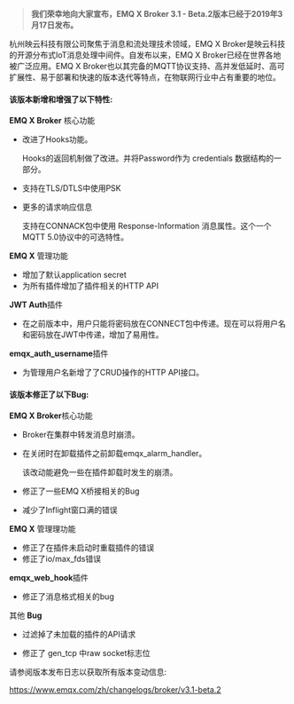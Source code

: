 > **我们荣幸地向大家宣布，EMQ X Broker 3.1 - Beta.2版本已经于2019年3月17日发布。**


杭州映云科技有限公司聚焦于消息和流处理技术领域，EMQ X Broker是映云科技的开源分布式IoT消息处理中间件。自发布以来，EMQ X Broker已经在世界各地被⼴泛应用。EMQ X Broker也以其完备的MQTT协议支持、高并发低延时、高可扩展性、易于部署和快速的版本迭代等特点，在物联网行业中占有重要的地位。



#### 该版本新增和增强了以下特性:

**EMQ X Broker** 核心功能

- 改进了Hooks功能。

  Hooks的返回机制做了改进。并将Password作为 credentials 数据结构的一部分。

- 支持在TLS/DTLS中使用PSK

- 更多的请求响应信息

  支持在CONNACK包中使用 Response-Information 消息属性。这个⼀个MQTT 5.0协议中的可选特性。

**EMQ X** 管理功能

- 增加了默认application secret
- 为所有插件增加了插件相关的HTTP API

**JWT Auth**插件

- 在之前版本中，⽤户只能将密码放在CONNECT包中传递。现在可以将⽤户名和密码放在JWT中传递，增加了易用性。

**emqx_auth_username**插件

- 为管理用户名新增了了CRUD操作的HTTP API接口。



#### 该版本修正了以下Bug:


**EMQ X Broker**核心功能

- Broker在集群中转发消息时崩溃。

- 在关闭时在卸载插件之前卸载emqx_alarm_handler。 

  该改动能避免一些在插件卸载时发生的崩溃。

- 修正了一些EMQ X桥接相关的Bug

- 减少了Inflight窗口满的错误

**EMQ X** 管理理功能

- 修正了在插件未启动时重载插件的错误 
- 修正了io/max_fds错误

**emqx_web_hook**插件

- 修正了消息格式相关的bug

其他 **Bug**

- 过滤掉了未加载的插件的API请求

- 修正了 gen_tcp 中raw socket标志位



请参阅版本发布日志以获取所有版本变动信息:

https://www.emqx.com/zh/changelogs/broker/v3.1-beta.2